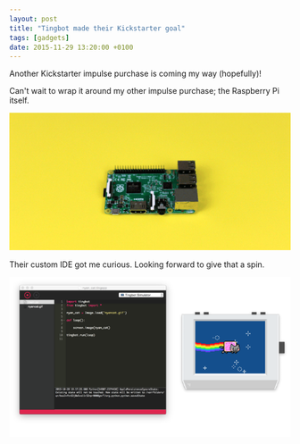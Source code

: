 ```yaml
---
layout: post
title: "Tingbot made their Kickstarter goal"
tags: [gadgets]
date: 2015-11-29 13:20:00 +0100
---
```


Another Kickstarter impulse purchase is coming my way (hopefully)!

Can't wait to wrap it around my other impulse purchase; the Raspberry Pi itself.

![GIF showing a Tingbot being assembled](/assets/blog/d6714c55f5f34249f5ce49d0f67b43b4_original.gif)

Their custom IDE got me curious. Looking forward to give that a spin.

![The Tingbot IDE called Tide](/assets/blog/5f86f0b07d25ed77630ab07bb22034fe_original.png)
